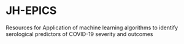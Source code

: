 # JH-EPICS
Resources for Application of machine learning algorithms to identify serological predictors of COVID-19 severity and outcomes
